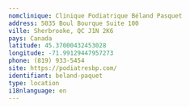 ```yaml
---
nomclinique: Clinique Podiatrique Béland Pasquet
address: 5035 Boul Bourque Suite 100
ville: Sherbrooke, QC J1N 2K6
pays: Canada
latitude: 45.37000432453028
longitude: -71.99129447957273
phone: (819) 933-5454
site: https://podiatresbp.com/
identifiant: beland-paquet
type: location
i18nlanguage: en
---
```

